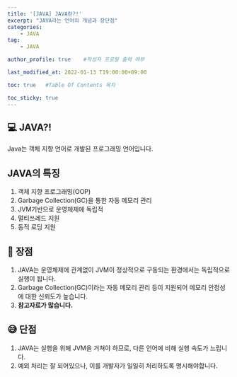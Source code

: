 ```yaml
---
title: '[JAVA] JAVA란?!' 
excerpt: "JAVA라는 언어의 개념과 장단점"
categories:
    - JAVA
tag:
    - JAVA

author_profile: true    #작성자 프로필 출력 여부

last_modified_at: 2022-01-13 T19:00:00+09:00

toc: true   #Table Of Contents 목차 

toc_sticky: true
---
```


## 💻 JAVA?!
Java는 객체 지향 언어로 개발된 프로그래밍 언어입니다.
## JAVA의 특징
1. 객체 지향 프로그래밍(OOP)
2. Garbage Collection(GC)을 통한 자동 메모리 관리
3. JVM기반으로 운영체제에 독립적
4. 멀티쓰레드 지원
5. 동적 로딩 지원

## 🙂 장점
1. JAVA는 운영체제에 관계없이 JVM이 정상적으로 구동되는 환경에서는 독립적으로 실행이 됩니다.
2. Garbage Collection(GC)이라는 자동 메모리 관리 등이 지원되어 메모리 안정성에 대한 신뢰도가 높습니다.
3. **참고자료가 많습니다.**

## 😅 단점
1. JAVA는 실행을 위해 JVM을 거쳐야 하므로, 다른 언어에 비해 실행 속도가 느립니다.
2. 예외 처리는 잘 되어있으나, 이를 개발자가 일일히 처리하도록 명시해야합니다.

